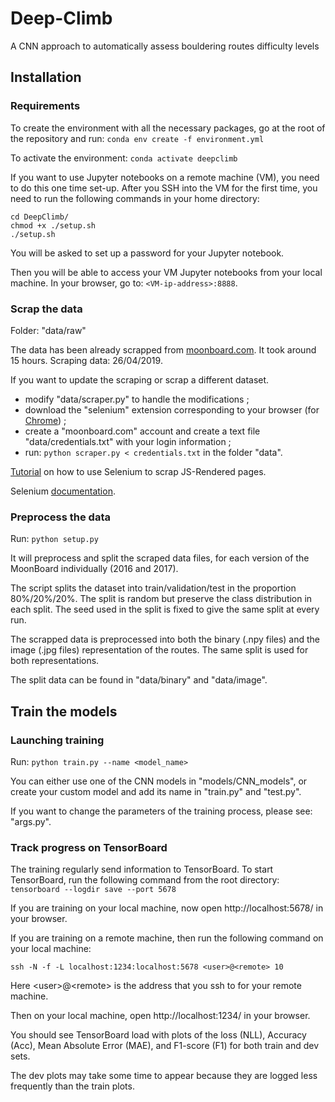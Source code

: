 # Deep-Climb
A CNN approach to automatically assess bouldering routes difficulty levels

## Installation

### Requirements
To create the environment with all the necessary packages, go at the root of the repository and run:
`conda env create -f environment.yml`

To activate the environment: 
`conda activate deepclimb`

If you want to use Jupyter notebooks on a remote machine (VM), you need to do this one time set-up.
After you SSH into the VM for the first time, you need to run the following commands in your home directory:

```
cd DeepClimb/
chmod +x ./setup.sh
./setup.sh
```

You will be asked to set up a password for your Jupyter notebook.

Then you will be able to access your VM Jupyter notebooks from your local machine. In your browser, go to: `<VM-ip-address>:8888`.

### Scrap the data
Folder: "data/raw"

The data has been already scrapped from [moonboard.com](https://www.moonboard.com/Problems/Index). It took around 15 hours.
Scraping data: 26/04/2019.

If you want to update the scraping or scrap a different dataset.
- modify "data/scraper.py" to handle the modifications ;
- download the "selenium" extension corresponding to your browser (for [Chrome](https://sites.google.com/a/chromium.org/chromedriver/downloads)) ;
- create a "moonboard.com" account and create a text file "data/credentials.txt" with your login information ;
- run: `python scraper.py < credentials.txt` in the folder "data".

[Tutorial](https://stanford.edu/~mgorkove/cgi-bin/rpython_tutorials/Scraping_a_Webpage_Rendered_by_Javascript_Using_Python.php) on how to use Selenium to scrap JS-Rendered pages.

Selenium [documentation](https://selenium-python.readthedocs.io/locating-elements.html).

### Preprocess the data

Run: `python setup.py`

It will preprocess and split the scraped data files, for each version of the MoonBoard individually (2016 and 2017).

The script splits the dataset into train/validation/test in the proportion 80%/20%/20%.
The split is random but preserve the class distribution in each split.
The seed used in the split is fixed to give the same split at every run.  

The scrapped data is preprocessed into both the binary (.npy files) and the image (.jpg files) representation of the routes.
The same split is used for both representations.

The split data can be found in "data/binary" and "data/image".

## Train the models

### Launching training

Run: `python train.py --name <model_name>`

You can either use one of the CNN models in "models/CNN_models", or create your custom model and add its name in "train.py" and "test.py".

If you want to change the parameters of the training process, please see: "args.py".

### Track progress on TensorBoard

The training regularly send information to TensorBoard. To start TensorBoard, run the following command from the root directory:
`tensorboard --logdir save --port 5678`

If you are training on your local machine, now open http://localhost:5678/ in your browser. 

If you are training on a remote machine, then run the following command on your local machine:

`ssh -N -f -L localhost:1234:localhost:5678 <user>@<remote> 10`

Here \<user>@\<remote> is the address that you ssh to for your remote machine. 

Then on your local machine, open http://localhost:1234/ in your browser.
    
You should see TensorBoard load with plots of the loss (NLL), Accuracy (Acc), Mean Absolute Error (MAE), and F1-score (F1) for both train and dev sets. 

The dev plots may take some time to appear because they are logged less frequently than the train plots. 
